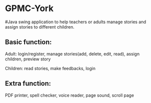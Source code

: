 GPMC-York
=========
#Java swing application to help teachers or adults manage stories and assign stories to different children.

Basic function:
-----
Adult: login/register, manage stories(add, delete, edit, read), assign children, preview story

Children: read stories, make feedbacks, login

Extra function:
-----
PDF printer, spell checker, voice reader, page sound, scroll page
